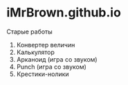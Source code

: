 # iMrBrown.github.io

Старые работы

1. Конвертер величин
2. Калькулятор
3. Арканоид (игра со звуком)
4. Punch (игра со звуком)
5. Крестики-нолики
